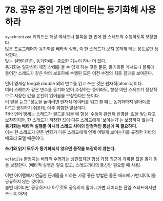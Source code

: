 # 78. 공유 중인 가변 데이터는 동기화해 사용하라

`synchronized` 키워드는 해당 메서드나 블록을 한 번에 한 스레드씩 수행하도록 보장한다.  
많은 프로그래머가 동기화를 배타적 실행, 즉 한 스레드가 보지 못하게 막는 용도로만 생각한다.  
맞는 설명이지만, 동기화에는 중요한 기능이 하나 더 있다.  
동기화는 일관성이 깨진 상태를 볼 수 없게 하는 것은 물론, 동기화된 메서드나 블록에 들어간 스레드가 같은 락의 보호하에 수행된 모든 이전 수정의 최종 결과를 보여준다.

언어 명세상 long과 double 외의 변수를 읽고 쓰는 것은 원자적(atomic)이다.  
여러 스레드가 같은 변수를 동기화 없이 수정하는 중이라도, 항상 어떤 스레드가 정상적으로 저장한 값을 온전히 읽어옴을 보장한다는 뜻이다.  
이 말을 듣고 "성능을 높이려면 원자적 데이터를 읽고 쓸 때는 동기화하지 말아야겠다"고 생각하기 쉬운데, 아주 위험한 발상이다.  
자바 언어 명세는 스레드가 필드를 읽을 떼 항상 '수정이 완전히 반영된' 값을 얻는다고 보장하지만, 한 스레드가 저장한 값이 다른 스레드에게 '보이는가'는 보장하지 않는다.  
**동기화는 배타적 실행뿐 아니라 스레드 사이의 안정적인 통신에 꼭 필요하다.**  
이는 한 스레드가 만든 변화가 다른 스레드에게 언제 어떻게 보이는지를 규정한 자바의 메모리 모델 때문이다.

**쓰기와 읽기 모두가 동기화되지 않으면 동작을 보장하지 않는다.**

`volatile` 한정자는 배타적 수행과는 상관없지만 항상 가장 최근에 기록된 값을 읽게 됨을 보장한다. (배타적 실행은 필요 없고, 스레드끼리의 통신만 필요할 때 사용)

이번 아이템에서 언급한 문제들을 피하는 가장 좋은 방법은 물론 애초에 가변 데이터를 공유하지 않는 것이다.  
불변 데이터만 공유하거나 아무것도 공유하지 말자. (가변 데이터는 단일 스레드에서만 쓰도록 하자)